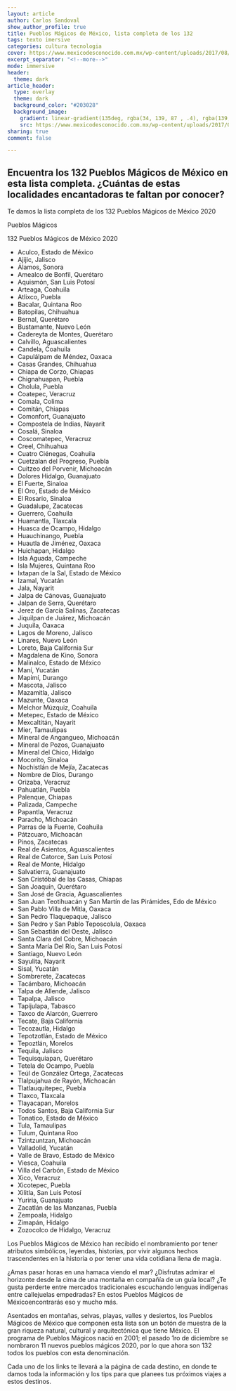 ```yaml
---
layout: article
author: Carlos Sandoval
show_author_profile: true
title: Pueblos Mágicos de México, lista completa de los 132
tags: texto imersive
categories: cultura tecnologia
cover: https://www.mexicodesconocido.com.mx/wp-content/uploads/2017/08/taxco-guerrero-panoramica.jpg
excerpt_separator: "<!--more-->"
mode: immersive
header:
  theme: dark
article_header:
  type: overlay
  theme: dark
  background_color: "#203028"
  background_image:
    gradient: linear-gradient(135deg, rgba(34, 139, 87 , .4), rgba(139, 34, 139, .4))
    src: https://www.mexicodesconocido.com.mx/wp-content/uploads/2017/08/taxco-guerrero-panoramica.jpg
sharing: true
comment: false

---
```

## **Encuentra los 132 Pueblos Mágicos de México en esta lista completa. ¿Cuántas de estas localidades encantadoras te faltan por conocer?**

Te damos la lista completa de los 132 Pueblos Mágicos de México 2020

Pueblos Mágicos

132 Pueblos Mágicos de México 2020
- Aculco, Estado de México
- Ajijic, Jalisco
- Álamos, Sonora
- Amealco de Bonfil, Querétaro
- Aquismón, San Luis Potosí
- Arteaga, Coahuila
- Atlixco, Puebla
- Bacalar, Quintana Roo
- Batopilas, Chihuahua
- Bernal, Querétaro
- Bustamante, Nuevo León
- Cadereyta de Montes, Querétaro
- Calvillo, Aguascalientes
- Candela, Coahuila
- Capulálpam de Méndez, Oaxaca
- Casas Grandes, Chihuahua
- Chiapa de Corzo, Chiapas
- Chignahuapan, Puebla
- Cholula, Puebla
- Coatepec, Veracruz
- Comala, Colima
- Comitán, Chiapas
- Comonfort, Guanajuato
- Compostela de Indias, Nayarit
- Cosalá, Sinaloa
- Coscomatepec, Veracruz
- Creel, Chihuahua
- Cuatro Ciénegas, Coahuila
- Cuetzalan del Progreso, Puebla
- Cuitzeo del Porvenir, Michoacán
- Dolores Hidalgo, Guanajuato
- El Fuerte, Sinaloa
- El Oro, Estado de México
- El Rosario, Sinaloa
- Guadalupe, Zacatecas
- Guerrero, Coahuila
- Huamantla, Tlaxcala
- Huasca de Ocampo, Hidalgo
- Huauchinango, Puebla
- Huautla de Jiménez, Oaxaca
- Huichapan, Hidalgo
- Isla Aguada, Campeche
- Isla Mujeres, Quintana Roo
- Ixtapan de la Sal, Estado de México
- Izamal, Yucatán
- Jala, Nayarit
- Jalpa de Cánovas, Guanajuato
- Jalpan de Serra, Querétaro
- Jerez de García Salinas, Zacatecas
- Jiquilpan de Juárez, Michoacán
- Juquila, Oaxaca
- Lagos de Moreno, Jalisco
- Linares, Nuevo León
- Loreto, Baja California Sur
- Magdalena de Kino, Sonora
- Malinalco, Estado de México
- Maní, Yucatán
- Mapimí, Durango
- Mascota, Jalisco
- Mazamitla, Jalisco
- Mazunte, Oaxaca
- Melchor Múzquiz, Coahuila
- Metepec, Estado de México
- Mexcaltitán, Nayarit
- Mier, Tamaulipas
- Mineral de Angangueo, Michoacán
- Mineral de Pozos, Guanajuato
- Mineral del Chico, Hidalgo
- Mocorito, Sinaloa
- Nochistlán de Mejía, Zacatecas
- Nombre de Dios, Durango
- Orizaba, Veracruz
- Pahuatlán, Puebla
- Palenque, Chiapas
- Palizada, Campeche
- Papantla, Veracruz
- Paracho, Michoacán
- Parras de la Fuente, Coahuila
- Pátzcuaro, Michoacán
- Pinos, Zacatecas
- Real de Asientos, Aguascalientes
- Real de Catorce, San Luis Potosí
- Real de Monte, Hidalgo
- Salvatierra, Guanajuato
- San Cristóbal de las Casas, Chiapas
- San Joaquín, Querétaro
- San José de Gracia, Aguascalientes
- San Juan Teotihuacán y San Martín de las Pirámides, Edo de México
- San Pablo Villa de Mitla, Oaxaca
- San Pedro Tlaquepaque, Jalisco
- San Pedro y San Pablo Teposcolula, Oaxaca
- San Sebastián del Oeste, Jalisco
- Santa Clara del Cobre, Michoacán
- Santa María Del Río, San Luis Potosí
- Santiago, Nuevo León
- Sayulita, Nayarit
- Sisal, Yucatán
- Sombrerete, Zacatecas
- Tacámbaro, Michoacán
- Talpa de Allende, Jalisco
- Tapalpa, Jalisco
- Tapijulapa, Tabasco
- Taxco de Alarcón, Guerrero
- Tecate, Baja California
- Tecozautla, Hidalgo
- Tepotzotlán, Estado de México
- Tepoztlán, Morelos
- Tequila, Jalisco
- Tequisquiapan, Querétaro
- Tetela de Ocampo, Puebla
- Teúl de González Ortega, Zacatecas
- Tlalpujahua de Rayón, Michoacán
- Tlatlauquitepec, Puebla
- Tlaxco, Tlaxcala
- Tlayacapan, Morelos
- Todos Santos, Baja California Sur
- Tonatico, Estado de México
- Tula, Tamaulipas
- Tulum, Quintana Roo
- Tzintzuntzan, Michoacán
- Valladolid, Yucatán
- Valle de Bravo, Estado de México
- Viesca, Coahuila
- Villa del Carbón, Estado de México
- Xico, Veracruz
- Xicotepec, Puebla
- Xilitla, San Luis Potosí
- Yuriria, Guanajuato
- Zacatlán de las Manzanas, Puebla
- Zempoala, Hidalgo
- Zimapán, Hidalgo
- Zozocolco de Hidalgo, Veracruz

Los Pueblos Mágicos de México han recibido el nombramiento por tener atributos simbólicos, leyendas, historias, por vivir algunos hechos trascendentes en la historia o por tener una vida cotidiana llena de magia.

¿Amas pasar horas en una hamaca viendo el mar? ¿Disfrutas admirar el horizonte desde la cima de una montaña en compañía de un guía local? ¿Te gusta perderte entre mercados tradicionales escuchando lenguas indígenas entre callejuelas empedradas? En estos Pueblos Mágicos de Méxicoencontrarás eso y mucho más.

Asentados en montañas, selvas, playas, valles y desiertos, los Pueblos Mágicos de México que componen esta lista son un botón de muestra de la gran riqueza natural, cultural y arquitectónica que tiene México. El programa de Pueblos Mágicos nació en 2001; el pasado 1ro de diciembre se nombraron 11 nuevos pueblos mágicos 2020, por lo que ahora son 132 todos los pueblos con esta denominación.

Cada uno de los links te llevará a la página de cada destino, en donde te damos toda la información y los tips para que planees tus próximos viajes a estos destinos.